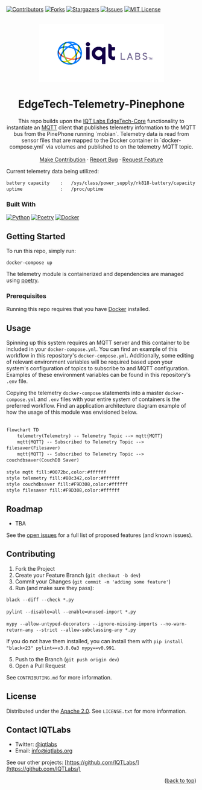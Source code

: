 <a name="readme-top"></a>

[contributors-shield]: https://img.shields.io/github/contributors/IQTLabs/edgetech-telemetry-pinephone.svg?style=for-the-badge
[contributors-url]: https://github.com/IQTLabs/edgetech-telemetry-pinephone/graphs/contributors
[forks-shield]: https://img.shields.io/github/forks/IQTLabs/edgetech-telemetry-pinephone.svg?style=for-the-badge
[forks-url]: https://github.com/IQTLabs/edgetech-telemetry-pinephone/network/members
[stars-shield]: https://img.shields.io/github/stars/IQTLabs/edgetech-telemetry-pinephone.svg?style=for-the-badge
[stars-url]: https://github.com/IQTLabs/edgetech-telemetry-pinephone/stargazers
[issues-shield]: https://img.shields.io/github/issues/IQTLabs/edgetech-telemetry-pinephone.svg?style=for-the-badge
[issues-url]: https://github.com/IQTLabs/edgetech-telemetry-pinephone/issues
[license-shield]: https://img.shields.io/github/license/IQTLabs/edgetech-telemetry-pinephone.svg?style=for-the-badge
[license-url]: https://github.com/IQTLabs/edgetech-telemetry-pinephone/blob/master/LICENSE.txt
[product-screenshot]: images/screenshot.png

[Python]: https://img.shields.io/badge/python-000000?style=for-the-badge&logo=python
[Python-url]: https://www.python.org
[Poetry]: https://img.shields.io/badge/poetry-20232A?style=for-the-badge&logo=poetry
[Poetry-url]: https://python-poetry.org
[Docker]: https://img.shields.io/badge/docker-35495E?style=for-the-badge&logo=docker
[Docker-url]: https://www.docker.com

[![Contributors][contributors-shield]][contributors-url]
[![Forks][forks-shield]][forks-url]
[![Stargazers][stars-shield]][stars-url]
[![Issues][issues-shield]][issues-url]
[![MIT License][license-shield]][license-url]

<br />
<div align="center">
  <a href="https://iqtlabs.org/">
    <img src="images/logo.png" alt="Logo" width="331" height="153">
  </a>

<h1 align="center">EdgeTech-Telemetry-Pinephone</h1>

  <p align="center">
    This repo builds upon the <a href="https://github.com/IQTLabs/edgetech-core">IQT Labs EdgeTech-Core</a> functionality to instantiate an <a href="https://projects.eclipse.org/projects/iot.mosquitto">MQTT</a> client that publishes telemetry information to the MQTT bus from the PinePhone running `mobian`. Telemetry data is read from sensor files that are mapped to the Docker container in `docker-compose.yml` via volumes and published to on the telemetry MQTT topic. 
    <br/>
    <br/>
    <a href="https://github.com/IQTLabs/edgetech-telemetry-pinephone/pulls">Make Contribution</a>
    ·
    <a href="https://github.com/IQTLabs/edgetech-telemetry-pinephone/issues">Report Bug</a>
    ·
    <a href="https://github.com/IQTLabs/edgetech-telemetry-pinephone/issues">Request Feature</a>
  </p>
</div>

Current telemetry data being utilized:

```
battery capacity    :   /sys/class/power_supply/rk818-battery/capacity
uptime              :   /proc/uptime
```
    

### Built With

[![Python][Python]][Python-url]
[![Poetry][Poetry]][Poetry-url]
[![Docker][Docker]][Docker-url]

## Getting Started

To run this repo, simply run:

```
docker-compose up
```

The telemetry module is containerized and dependencies are managed using [poetry]("https://python-poetry.org"). 

### Prerequisites

Running this repo requires that you have [Docker](https://www.docker.com) installed. 

## Usage

Spinning up this system requires an MQTT server and this container to be included in your `docker-compose.yml`. You can find an example of this workflow in this repository's `docker-compose.yml`. Additionally, some editing of relevant environment variables will be required based upon your system's configuration of topics to subscribe to and MQTT configuration. Examples of these environment variables can be found in this repository's `.env` file. 

Copying the telemetry `docker-compose` statements into a master `docker-compose.yml` and  `.env` files with your entire system of containers is the preferred workflow. Find an application architecture diagram example of how the usage of this module was envisioned below.

```mermaid 

flowchart TD
    telemetry(Telemetry) -- Telemetry Topic --> mqtt{MQTT}
    mqtt{MQTT} -- Subscribed to Telemetry Topic --> filesaver(Filesaver)
    mqtt{MQTT} -- Subscribed to Telemetry Topic -->  couchdbsaver(CouchDB Saver)

style mqtt fill:#0072bc,color:#ffffff
style telemetry fill:#80c342,color:#ffffff
style couchdbsaver fill:#F9D308,color:#ffffff
style filesaver fill:#F9D308,color:#ffffff

```

## Roadmap

- TBA

See the [open issues](https://github.com/github_username/repo_name/issues) for a full list of proposed features (and known issues).

## Contributing

1. Fork the Project
2. Create your Feature Branch (`git checkout -b dev`)
3. Commit your Changes (`git commit -m 'adding some feature'`)
4. Run (and make sure they pass):
```
black --diff --check *.py

pylint --disable=all --enable=unused-import *.py

mypy --allow-untyped-decorators --ignore-missing-imports --no-warn-return-any --strict --allow-subclassing-any *.py
```
If you do not have them installed, you can install them with `pip install "black<23" pylint==v3.0.0a3 mypy==v0.991`.

5. Push to the Branch (`git push origin dev`)
6. Open a Pull Request

See `CONTRIBUTING.md` for more information.

## License

Distributed under the [Apache 2.0](https://github.com/IQTLabs/edgetech-telemetry-pinephone/blob/main/LICENSE). See `LICENSE.txt` for more information.

## Contact IQTLabs

  - Twitter: [@iqtlabs](https://twitter.com/iqtlabs)
  - Email: info@iqtlabs.org

See our other projects: [https://github.com/IQTLabs/](https://github.com/IQTLabs/)

<p align="right">(<a href="#readme-top">back to top</a>)</p>
